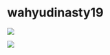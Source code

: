 # wahyudinasty19

[![](https://visitcount.itsvg.in/api?id=wahyudinasty&label=Wahyudi%20Nasty%20&color=12&icon=2&pretty=true)](https://visitcount.itsvg.in)

<a href="https://visitcount.itsvg.in">
  <img src="https://visitcount.itsvg.in/api?id=wahyudinasty&label=Wahyudi%20Nasty%20&color=12&icon=2&pretty=true" />
</a>

